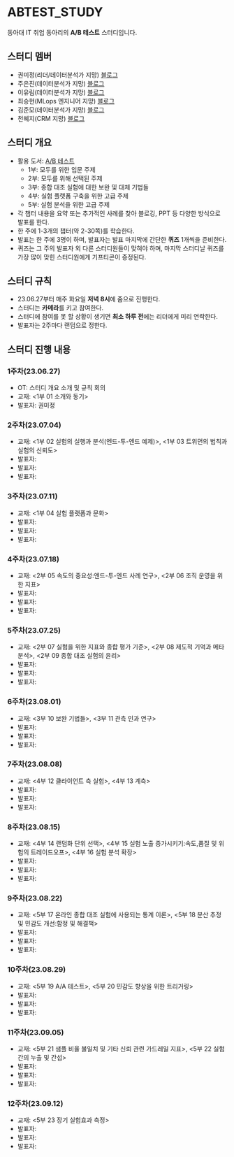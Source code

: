# ABTEST_STUDY
동아대 IT 취업 동아리의 **A/B 테스트** 스터디입니다.

## 스터디 멤버
- 권미정(리더/데이터분석가 지망) [블로그](https://mjrecord.tistory.com/)
- 주은진(데이터분석가 지망) [블로그](https://dunedine.tistory.com/)
- 이유림(데이터분석가 지망) [블로그](https://rimi01.tistory.com/)
- 최승현(MLops 엔지니어 지망) [블로그](https://vulter3653.tistory.com/)
- 김준모(데이터분석가 지망) [블로그](https://junmoking.tistory.com/)
- 천혜지(CRM 지망) [블로그](https://cheonhyeji99.tistory.com/)

## 스터디 개요
- 활용 도서: [A/B 테스트](https://product.kyobobook.co.kr/detail/S000060625360)
  - 1부: 모두를 위한 입문 주제
  - 2부: 모두를 위해 선택된 주제
  - 3부: 종합 대조 실험에 대한 보완 및 대체 기법들
  - 4부: 실험 플랫폼 구축을 위한 고급 주제
  - 5부: 실험 분석을 위한 고급 주제
- 각 챕터 내용을 요약 또는 추가적인 사례를 찾아 블로깅, PPT 등 다양한 방식으로 발표를 한다.
- 한 주에 1-3개의 챕터(약 2-30쪽)를 학습한다.
- 발표는 한 주에 3명이 하며, 발표자는 발표 마지막에 간단한 **퀴즈** 1개씩을 준비한다.
- 퀴즈는 그 주의 발표자 외 다른 스터디원들이 맞혀야 하며, 마지막 스터디날 퀴즈를 가장 많이 맞힌 스터디원에게 기프티콘이 증정된다.

## 스터디 규칙
- 23.06.27부터 매주 화요일 **저녁 8시**에 줌으로 진행한다.
- 스터디는 **카메라**를 키고 참여한다.
- 스터디에 참여를 못 할 상황이 생기면 **최소 하루 전**에는 리더에게 미리 연락한다.
- 발표자는 2주마다 랜덤으로 정한다.

## 스터디 진행 내용
### 1주차(23.06.27)
- OT: 스터디 개요 소개 및 규칙 회의
- 교재: <1부 01 소개와 동기>
- 발표자: 권미정

### 2주차(23.07.04)
- 교재: <1부 02 실험의 실행과 분석(엔드-투-엔드 예제)>, <1부 03 트위먼의 법칙과 실험의 신뢰도>
- 발표자:
- 발표자:
- 발표자:

### 3주차(23.07.11)
- 교재: <1부 04 실험 플랫폼과 문화>
- 발표자:
- 발표자:
- 발표자:

### 4주차(23.07.18)
- 교재: <2부 05 속도의 중요성:엔드-투-엔드 사례 연구>, <2부 06 조직 운영을 위한 지표>
- 발표자:
- 발표자:
- 발표자:

### 5주차(23.07.25)
- 교재: <2부 07 실험을 위한 지표와 종합 평가 기준>, <2부 08 제도적 기억과 메타 분석>, <2부 09 종합 대조 실험의 윤리>
- 발표자:
- 발표자:
- 발표자:

### 6주차(23.08.01)
- 교재: <3부 10 보완 기법들>, <3부 11 관측 인과 연구>
- 발표자:
- 발표자:
- 발표자:

### 7주차(23.08.08)
- 교재: <4부 12 클라이언트 측 실험>, <4부 13 계측>
- 발표자:
- 발표자:
- 발표자:

### 8주차(23.08.15)
- 교재: <4부 14 랜덤화 단위 선택>, <4부 15 실험 노출 증가시키기:속도,품질 및 위험의 트레이드오프>, <4부 16 실험 분석 확장>
- 발표자:
- 발표자:
- 발표자:

### 9주차(23.08.22)
- 교재: <5부 17 온라인 종합 대조 실험에 사용되는 통계 이론>, <5부 18 분산 추정 및 민감도 개선:함정 및 해결책>
- 발표자:
- 발표자:
- 발표자:

### 10주차(23.08.29)
- 교재: <5부 19 A/A 테스트>, <5부 20 민감도 향상을 위한 트리거링>
- 발표자:
- 발표자:
- 발표자:

### 11주차(23.09.05)
- 교재: <5부 21 샘플 비율 불일치 및 기타 신뢰 관련 가드레일 지표>, <5부 22 실험 간의 누출 및 간섭>
- 발표자:
- 발표자:
- 발표자:

### 12주차(23.09.12)
- 교재: <5부 23 장기 실험효과 측정>
- 발표자:
- 발표자:
- 발표자:
